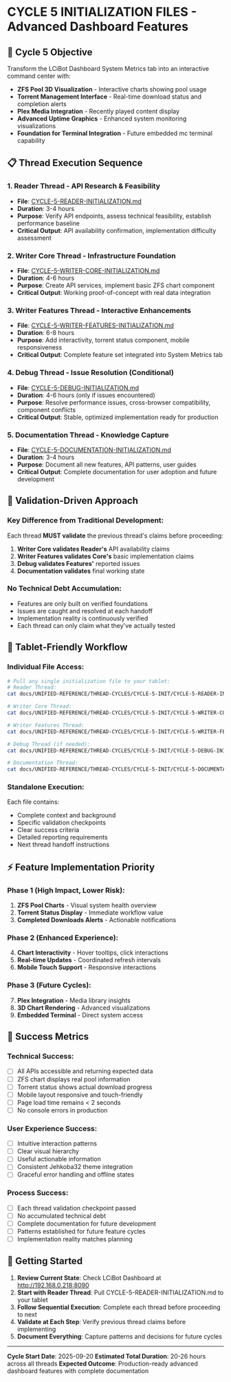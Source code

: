 # CYCLE 5 INITIALIZATION FILES - Advanced Dashboard Features

## 🎯 Cycle 5 Objective
Transform the LCiBot Dashboard System Metrics tab into an interactive command center with:
- **ZFS Pool 3D Visualization** - Interactive charts showing pool usage
- **Torrent Management Interface** - Real-time download status and completion alerts
- **Plex Media Integration** - Recently played content display
- **Advanced Uptime Graphics** - Enhanced system monitoring visualizations
- **Foundation for Terminal Integration** - Future embedded mc terminal capability

## 📋 Thread Execution Sequence

### **1. Reader Thread** - API Research & Feasibility
- **File**: [CYCLE-5-READER-INITIALIZATION.md](./CYCLE-5-READER-INITIALIZATION.md)
- **Duration**: 3-4 hours
- **Purpose**: Verify API endpoints, assess technical feasibility, establish performance baseline
- **Critical Output**: API availability confirmation, implementation difficulty assessment

### **2. Writer Core Thread** - Infrastructure Foundation
- **File**: [CYCLE-5-WRITER-CORE-INITIALIZATION.md](./CYCLE-5-WRITER-CORE-INITIALIZATION.md)
- **Duration**: 4-6 hours
- **Purpose**: Create API services, implement basic ZFS chart component
- **Critical Output**: Working proof-of-concept with real data integration

### **3. Writer Features Thread** - Interactive Enhancements
- **File**: [CYCLE-5-WRITER-FEATURES-INITIALIZATION.md](./CYCLE-5-WRITER-FEATURES-INITIALIZATION.md)
- **Duration**: 6-8 hours
- **Purpose**: Add interactivity, torrent status component, mobile responsiveness
- **Critical Output**: Complete feature set integrated into System Metrics tab

### **4. Debug Thread** - Issue Resolution (Conditional)
- **File**: [CYCLE-5-DEBUG-INITIALIZATION.md](./CYCLE-5-DEBUG-INITIALIZATION.md)
- **Duration**: 4-6 hours (only if issues encountered)
- **Purpose**: Resolve performance issues, cross-browser compatibility, component conflicts
- **Critical Output**: Stable, optimized implementation ready for production

### **5. Documentation Thread** - Knowledge Capture
- **File**: [CYCLE-5-DOCUMENTATION-INITIALIZATION.md](./CYCLE-5-DOCUMENTATION-INITIALIZATION.md)
- **Duration**: 3-4 hours
- **Purpose**: Document all new features, API patterns, user guides
- **Critical Output**: Complete documentation for user adoption and future development

## 🔄 Validation-Driven Approach

### **Key Difference from Traditional Development:**
Each thread **MUST validate** the previous thread's claims before proceeding:

1. **Writer Core validates Reader's** API availability claims
2. **Writer Features validates Core's** basic implementation claims
3. **Debug validates Features'** reported issues
4. **Documentation validates** final working state

### **No Technical Debt Accumulation:**
- Features are only built on verified foundations
- Issues are caught and resolved at each handoff
- Implementation reality is continuously verified
- Each thread can only claim what they've actually tested

## 📱 Tablet-Friendly Workflow

### **Individual File Access:**
```bash
# Pull any single initialization file to your tablet:
# Reader Thread:
cat docs/UNIFIED-REFERENCE/THREAD-CYCLES/CYCLE-5-INIT/CYCLE-5-READER-INITIALIZATION.md

# Writer Core Thread:
cat docs/UNIFIED-REFERENCE/THREAD-CYCLES/CYCLE-5-INIT/CYCLE-5-WRITER-CORE-INITIALIZATION.md

# Writer Features Thread:
cat docs/UNIFIED-REFERENCE/THREAD-CYCLES/CYCLE-5-INIT/CYCLE-5-WRITER-FEATURES-INITIALIZATION.md

# Debug Thread (if needed):
cat docs/UNIFIED-REFERENCE/THREAD-CYCLES/CYCLE-5-INIT/CYCLE-5-DEBUG-INITIALIZATION.md

# Documentation Thread:
cat docs/UNIFIED-REFERENCE/THREAD-CYCLES/CYCLE-5-INIT/CYCLE-5-DOCUMENTATION-INITIALIZATION.md
```

### **Standalone Execution:**
Each file contains:
- Complete context and background
- Specific validation checkpoints
- Clear success criteria
- Detailed reporting requirements
- Next thread handoff instructions

## ⚡ Feature Implementation Priority

### **Phase 1 (High Impact, Lower Risk):**
1. **ZFS Pool Charts** - Visual system health overview
2. **Torrent Status Display** - Immediate workflow value
3. **Completed Downloads Alerts** - Actionable notifications

### **Phase 2 (Enhanced Experience):**
4. **Chart Interactivity** - Hover tooltips, click interactions
5. **Real-time Updates** - Coordinated refresh intervals
6. **Mobile Touch Support** - Responsive interactions

### **Phase 3 (Future Cycles):**
7. **Plex Integration** - Media library insights
8. **3D Chart Rendering** - Advanced visualizations
9. **Embedded Terminal** - Direct system access

## 🎯 Success Metrics

### **Technical Success:**
- [ ] All APIs accessible and returning expected data
- [ ] ZFS chart displays real pool information
- [ ] Torrent status shows actual download progress
- [ ] Mobile layout responsive and touch-friendly
- [ ] Page load time remains < 2 seconds
- [ ] No console errors in production

### **User Experience Success:**
- [ ] Intuitive interaction patterns
- [ ] Clear visual hierarchy
- [ ] Useful actionable information
- [ ] Consistent Jehkoba32 theme integration
- [ ] Graceful error handling and offline states

### **Process Success:**
- [ ] Each thread validation checkpoint passed
- [ ] No accumulated technical debt
- [ ] Complete documentation for future development
- [ ] Patterns established for future feature cycles
- [ ] Implementation reality matches planning

## 🚀 Getting Started

1. **Review Current State**: Check LCiBot Dashboard at http://192.168.0.218:8090
2. **Start with Reader Thread**: Pull CYCLE-5-READER-INITIALIZATION.md to your tablet
3. **Follow Sequential Execution**: Complete each thread before proceeding to next
4. **Validate at Each Step**: Verify previous thread claims before implementing
5. **Document Everything**: Capture patterns and decisions for future cycles

---

**Cycle Start Date**: 2025-09-20
**Estimated Total Duration**: 20-26 hours across all threads
**Expected Outcome**: Production-ready advanced dashboard features with complete documentation